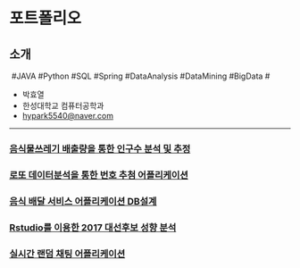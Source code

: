 # 포트폴리오


## 소개
  #JAVA #Python #SQL  #Spring #DataAnalysis #DataMining #BigData  #
* 박효열
* 한성대학교 컴퓨터공학과
* hypark5540@naver.com

- - -

### [음식물쓰레기 배출량을 통한 인구수 분석 및 추정](https://github.com/Korbyer/JavaCrawler)


### [로또 데이터분석을 통한 번호 추첨 어플리케이션](https://github.com/Korbyer/MLModule)


### [음식 배달 서비스 어플리케이션 DB설계]()


### [Rstudio를 이용한 2017 대선후보 성향 분석](https://github.com/Korbyer/RModule_2017)

### [실시간 랜덤 채팅 어플리케이션](https://github.com/Korbyer/RandomChatting)

